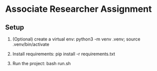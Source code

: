 # Associate Researcher Assignment

## Setup
1) (Optional) create a virtual env:
   python3 -m venv .venv; source .venv/bin/activate

2) Install requirements:
   pip install -r requirements.txt

3) Run the project:
   bash run.sh
